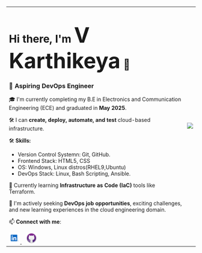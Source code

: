 <table>
<tr>
<td valign="top">

<h1 align="left">Hi there, I'm <span style="font-size: 2em; font-weight: bold;">V Karthikeya</span> 👋</h1>
<h3 align="left">🚀 Aspiring DevOps Engineer</h3>

🎓 I'm currently completing my B.E in Electronics and Communication Engineering (ECE) and  graduated in **May 2025**.

🛠️ I can **create, deploy, automate, and test** cloud-based infrastructure.

🛠️ **Skills:**  
- Version Control Systemn: Git, GitHub.  
- Frontend Stack: HTML5, CSS 
- OS: Windows, Linux distros(RHEL9,Ubuntu) 
- DevOps Stack: Linux, Bash Scripting, Ansible.

🌱 Currently learning **Infrastructure as Code (IaC)** tools like Terraform.

🎯 I'm actively seeking **DevOps job opportunities**, exciting challenges, and new learning experiences in the cloud engineering domain.

📫 **Connect with me**:

<a href="https://www.linkedin.com/in/vk191003" target="_blank">
  <img src="linkedin.png" alt="LinkedIn" width="30"/>
</a>
&nbsp;&nbsp;
<a href="https://github.com/VKarthikeya-Dev" target="_blank">
  <img src="Github-desktop-logo-symbol.svg.png" alt="GitHub" width="30"/>
</a>

</td>
<td>
  <img src="https://cdn.dribbble.com/users/2100954/screenshots/15663502/media/36fd290bdc7aaaf6ad4897d5b7fe43cb.gif" width="300"/>
</td>
</tr>
</table>
